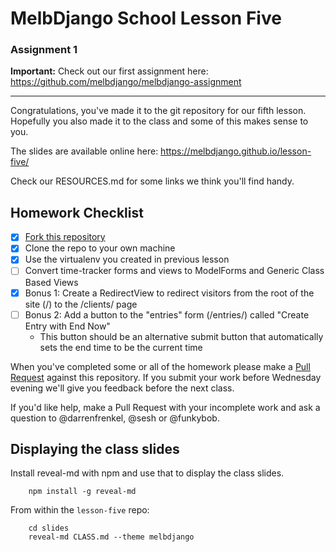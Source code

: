 # MelbDjango School Lesson Five

### Assignment 1

**Important:** Check out our first assignment here: https://github.com/melbdjango/melbdjango-assignment

---


Congratulations, you've made it to the git repository for our fifth lesson. Hopefully you also made it to the class and some of this makes sense to you.

The slides are available online here:
https://melbdjango.github.io/lesson-five/

Check our RESOURCES.md for some links we think you'll find handy.


## Homework Checklist

- [X] [Fork this repository][gh-fork]
- [X] Clone the repo to your own machine
- [X] Use the virtualenv you created in previous lesson
- [ ] Convert time-tracker forms and views to ModelForms and Generic Class Based Views
- [X] Bonus 1: Create a RedirectView to redirect visitors from the root of the site (/) to the /clients/ page
- [ ] Bonus 2: Add a button to the "entries" form (/entries/) called "Create Entry with End Now"
  - This button should be an alternative submit button that automatically sets the end time to be the current time

When you've completed some or all of the homework please make a [Pull Request][gh-pr] against this repository. If you submit your work before Wednesday evening we'll give you feedback before the next class.

If you'd like help, make a Pull Request with your incomplete work and ask a question to @darrenfrenkel, @sesh or @funkybob.


## Displaying the class slides

Install reveal-md with npm and use that to display the class slides.

```
    npm install -g reveal-md
```

From within the `lesson-five` repo:

```
    cd slides
    reveal-md CLASS.md --theme melbdjango
```

[gh-fork]: https://help.github.com/articles/fork-a-repo/
[gh-pr]: https://help.github.com/articles/using-pull-requests/
[dj-request-response]: https://docs.djangoproject.com/en/1.8/ref/request-response/
[mdn-html]: https://developer.mozilla.org/en-US/docs/Web/Guide/HTML/Introduction
